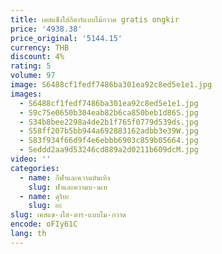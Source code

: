 ```yaml
---
title: เคสแข็งใส่กีตาร์แบบไม้กวาด gratis ongkir
price: '4938.38'
price_original: '5144.15'
currency: THB
discount: 4%
rating: 5
volume: 97
image: S6488cf1fedf7486ba301ea92c8ed5e1e1.jpg
images:
  - S6488cf1fedf7486ba301ea92c8ed5e1e1.jpg
  - S9c75e0650b304eab82b6ca850beb1d86S.jpg
  - S34b8bee2298a4de2b1f765f0779d539ds.jpg
  - S58ff207b5bb944a692883162adbb3e39W.jpg
  - S83f934f66d9f4e6ebbb6903c859b05664.jpg
  - Seddd2aa9d53246cd889a2d0211b609dcM.jpg
video: ''
categories:
  - name: กีฬาและความบันเทิง
    slug: ฬาและความบ-นเท
  - name: ดุริยะ
    slug: ยะ
slug: เคสแข-งใส-ตาร-แบบไม-กวาด
encode: oFIy61C
lang: th
---
```

  